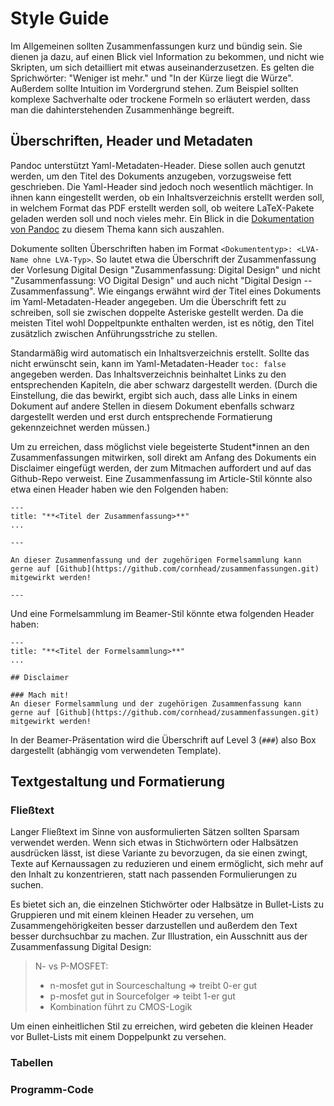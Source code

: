 # Style Guide

Im Allgemeinen sollten Zusammenfassungen kurz und bündig sein. Sie dienen ja dazu, auf einen Blick viel Information zu bekommen, und nicht wie Skripten, um sich detailliert mit etwas auseinanderzusetzen. Es gelten die Sprichwörter: "Weniger ist mehr." und "In der Kürze liegt die Würze". Außerdem sollte Intuition im Vordergrund stehen. Zum Beispiel sollten komplexe Sachverhalte oder trockene Formeln so erläutert werden, dass man die dahinterstehenden Zusammenhänge begreift. 

## Überschriften, Header und Metadaten

Pandoc unterstützt Yaml-Metadaten-Header. Diese sollen auch genutzt werden, um den Titel des Dokuments anzugeben, vorzugsweise fett geschrieben. Die Yaml-Header sind jedoch noch wesentlich mächtiger. In ihnen kann eingestellt werden, ob ein Inhaltsverzeichnis erstellt werden soll, in welchem Format das PDF erstellt werden soll, ob weitere LaTeX-Pakete geladen werden soll und noch vieles mehr. Ein Blick in die [Dokumentation von Pandoc](https://pandoc.org/MANUAL.html#pandocs-markdown) zu diesem Thema kann sich auszahlen.

Dokumente sollten Überschriften haben im Format `<Dokumententyp>: <LVA-Name ohne LVA-Typ>`. So lautet etwa die Überschrift der Zusammenfassung der Vorlesung Digital Design "Zusammenfassung: Digital Design" und nicht "Zusammenfassung: VO Digital Design" und auch nicht "Digital Design -- Zusammenfassung". Wie eingangs erwähnt wird der Titel eines Dokuments im Yaml-Metadaten-Header angegeben. Um die Überschrift fett zu schreiben, soll sie zwischen doppelte Asteriske gestellt werden. Da die meisten Titel wohl Doppeltpunkte enthalten werden, ist es nötig, den Titel zusätzlich zwischen Anführungsstriche zu stellen.

Standarmäßig wird automatisch ein Inhaltsverzeichnis erstellt. Sollte das nicht erwünscht sein, kann im Yaml-Metadaten-Header `toc: false` angegeben werden. Das Inhaltsverzeichnis beinhaltet Links zu den entsprechenden Kapiteln, die aber schwarz dargestellt werden. (Durch die Einstellung, die das bewirkt, ergibt sich auch, dass alle Links in einem Dokument auf andere Stellen in diesem Dokument ebenfalls schwarz dargestellt werden und erst durch entsprechende Formatierung gekennzeichnet werden müssen.)

Um zu erreichen, dass möglichst viele begeisterte Student*innen an den Zusammenfassungen mitwirken, soll direkt am Anfang des Dokuments ein Disclaimer eingefügt werden, der zum Mitmachen auffordert und auf das Github-Repo verweist.
Eine Zusammenfassung im Article-Stil könnte also etwa einen Header haben wie den Folgenden haben:

~~~
---
title: "**<Titel der Zusammenfassung>**"
...

---

An dieser Zusammenfassung und der zugehörigen Formelsammlung kann gerne auf [Github](https://github.com/cornhead/zusammenfassungen.git) mitgewirkt werden!

---
~~~

Und eine Formelsammlung im Beamer-Stil könnte etwa folgenden Header haben:

~~~
---
title: "**<Titel der Formelsammlung>**"
...

## Disclaimer

### Mach mit!
An dieser Formelsammlung und der zugehörigen Zusammenfassung kann gerne auf [Github](https://github.com/cornhead/zusammenfassungen.git) mitgewirkt werden!
~~~

In der Beamer-Präsentation wird die Überschrift auf Level 3 (`###`) also Box dargestellt (abhängig vom verwendeten Template).


## Textgestaltung und Formatierung

### Fließtext

Langer Fließtext im Sinne von ausformulierten Sätzen sollten Sparsam verwendet werden. Wenn sich etwas in Stichwörtern oder Halbsätzen ausdrücken lässt, ist diese Variante zu bevorzugen, da sie einen zwingt, Texte auf Kernaussagen zu reduzieren und einem ermöglicht, sich mehr auf den Inhalt zu konzentrieren, statt nach passenden Formulierungen zu suchen.

Es bietet sich an, die einzelnen Stichwörter oder Halbsätze in Bullet-Lists zu Gruppieren und mit einem kleinen Header zu versehen, um Zusammengehörigkeiten besser darzustellen und außerdem den Text besser durchsuchbar zu machen. Zur Illustration, ein Ausschnitt aus der Zusammenfassung Digital Design:

> N- vs P-MOSFET:
>
> * n-mosfet gut in Sourceschaltung => treibt 0-er gut
> * p-mosfet gut in Sourcefolger => teibt 1-er gut
> * Kombination führt zu CMOS-Logik

Um einen einheitlichen Stil zu erreichen, wird gebeten die kleinen Header vor Bullet-Lists mit einem Doppelpunkt zu versehen.

### Tabellen

### Programm-Code
